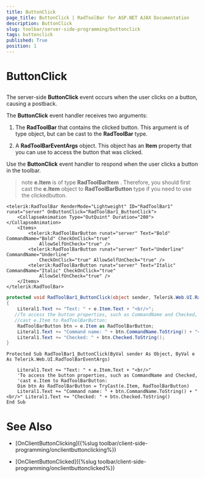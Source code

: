```yaml
---
title: ButtonClick
page_title: ButtonClick | RadToolBar for ASP.NET AJAX Documentation
description: ButtonClick
slug: toolbar/server-side-programming/buttonclick
tags: buttonclick
published: True
position: 1
---
```


# ButtonClick

## 

The server-side **ButtonClick** event occurs when the user clicks on a button, causing a postback.

The **ButtonClick** event handler receives two arguments:

1. The **RadToolBar** that contains the clicked button. This argument is of type object, but can be cast to the **RadToolBar** type.

1. A **RadToolBarEventArgs** object. This object has an **Item** property that you can use to access the button that was clicked.

Use the **ButtonClick** event handler to respond when the user clicks a button in the toolbar.

>note  **e.Item** is of type **RadToolBarItem** . Therefore, you should first cast the **e.Item** object to **RadToolBarButton** type if you need to use the clickedbutton.
>


````ASPNET
<telerik:RadToolBar RenderMode="Lightweight" ID="RadToolBar1" runat="server" OnButtonClick="RadToolBar1_ButtonClick">
    <CollapseAnimation Type="OutQuint" Duration="200"></CollapseAnimation>
    <Items>
        <telerik:RadToolBarButton runat="server" Text="Bold" CommandName="Bold" CheckOnClick="true"
            AllowSelfUnCheck="true" />
        <telerik:RadToolBarButton runat="server" Text="Underline" CommandName="Underline"
            CheckOnClick="true" AllowSelfUnCheck="true" />
        <telerik:RadToolBarButton runat="server" Text="Italic" CommandName="Italic" CheckOnClick="true"
            AllowSelfUnCheck="true" />
    </Items>
</telerik:RadToolBar>
````

````C#
protected void RadToolBar1_ButtonClick(object sender, Telerik.Web.UI.RadToolBarEventArgs e)    
{                
    Literal1.Text += "Text: " + e.Item.Text + "<br/>";
   //To access the button properties, such as CommandName and Checked,        
   //cast e.Item to RadToolBarButton:        
    RadToolBarButton btn = e.Item as RadToolBarButton;        
    Literal1.Text += "Command name: " + btn.CommandName.ToString() + "<br/>";        
    Literal1.Text += "Checked: " + btn.Checked.ToString();    
}				
````
````VB.NET
Protected Sub RadToolBar1_ButtonClick(ByVal sender As Object, ByVal e As Telerik.Web.UI.RadToolBarEventArgs)

    Literal1.Text += "Text: " + e.Item.Text + "<br/>"
    'To access the button properties, such as CommandName and Checked, 
    'cast e.Item to RadToolBarButton: 
    Dim btn As RadToolBarButton = TryCast(e.Item, RadToolBarButton)
    Literal1.Text += "Command name: " + btn.CommandName.ToString() + "<br/>" Literal1.Text += "Checked: " + btn.Checked.ToString()
End Sub	
````

# See Also

 * [OnClientButtonClicking]({%slug toolbar/client-side-programming/onclientbuttonclicking%})

 * [OnClientButtonClicked]({%slug toolbar/client-side-programming/onclientbuttonclicked%})
